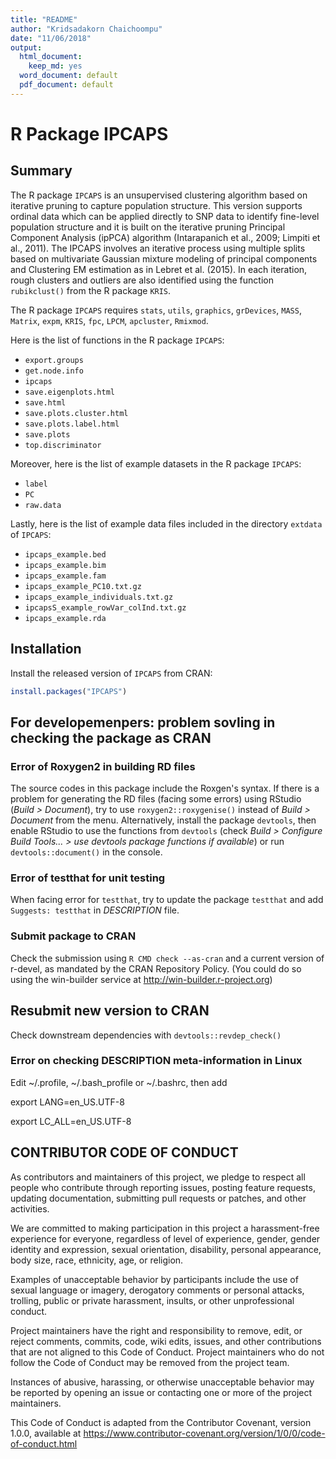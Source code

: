 ```yaml
---
title: "README"
author: "Kridsadakorn Chaichoompu"
date: "11/06/2018"
output:
  html_document:
    keep_md: yes
  word_document: default
  pdf_document: default
---
```




# R Package IPCAPS

## Summary

The R package ```IPCAPS``` is an unsupervised clustering algorithm based on 
iterative pruning to capture population structure. This version supports ordinal 
data which can be applied directly to SNP data to identify fine-level population 
structure and it is built on the iterative pruning Principal Component Analysis 
(ipPCA) algorithm (Intarapanich et al., 2009; Limpiti et al., 2011). The IPCAPS 
involves an iterative process using multiple splits based on multivariate 
Gaussian mixture modeling of principal components and Clustering EM estimation 
as in Lebret et al. (2015). In each iteration, rough clusters and outliers are 
also identified using the function ```rubikclust()``` from the R package ```KRIS```.

The R package ```IPCAPS``` requires ```stats```, ```utils```, ```graphics```, 
```grDevices```, ```MASS```, ```Matrix```, ```expm```, ```KRIS```, ```fpc```, 
```LPCM```, ```apcluster```, ```Rmixmod```.

Here is the list of functions in the R package ```IPCAPS```:

* ```export.groups```
* ```get.node.info```
* ```ipcaps```
* ```save.eigenplots.html```
* ```save.html```
* ```save.plots.cluster.html```
* ```save.plots.label.html```
* ```save.plots```
* ```top.discriminator```

Moreover, here is the list of example datasets in the R package ```IPCAPS```:

* ```label```
* ```PC```
* ```raw.data```

Lastly, here is the list of example data files included in the directory ```extdata``` of ```IPCAPS```:

* ```ipcaps_example.bed```
* ```ipcaps_example.bim```
* ```ipcaps_example.fam```
* ```ipcaps_example_PC10.txt.gz```
* ```ipcaps_example_individuals.txt.gz```
* ```ipcapsS_example_rowVar_colInd.txt.gz```
* ```ipcaps_example.rda```

## Installation

Install the released version of ```IPCAPS``` from CRAN:


```r
install.packages("IPCAPS")
```

## For developemenpers: problem sovling in checking the package as CRAN

### Error of Roxygen2 in building RD files

The source codes in this package include the Roxgen's syntax. If there is a 
problem for generating the RD files (facing some errors) using RStudio (_Build > 
Document_), try to use ```roxygen2::roxygenise()``` instead of _Build > Document_ 
from the menu. Alternatively, install the package ```devtools```, then enable 
RStudio to use the functions from ```devtools``` (check _Build > Configure Build 
Tools... > use devtools package functions if available_) or run 
```devtools::document()``` in the console.

### Error of testthat for unit testing

When facing error for ```testthat```, try to update the package ```testthat``` and add 
```Suggests: testthat``` in _DESCRIPTION_ file.

### Submit package to CRAN

Check the submission using ```R CMD check --as-cran``` and a current version of 
r-devel, as mandated by the CRAN Repository Policy. (You could do so using the 
win-builder service at http://win-builder.r-project.org)

## Resubmit new version to CRAN

Check downstream dependencies with ```devtools::revdep_check()```

### Error on checking DESCRIPTION meta-information in Linux

Edit ~/.profile, ~/.bash_profile or ~/.bashrc, then add

export LANG=en_US.UTF-8

export LC_ALL=en_US.UTF-8

## CONTRIBUTOR CODE OF CONDUCT

As contributors and maintainers of this project, we pledge to respect all people 
who contribute through reporting issues, posting feature requests, updating 
documentation, submitting pull requests or patches, and other activities.

We are committed to making participation in this project a harassment-free 
experience for everyone, regardless of level of experience, gender, gender 
identity and expression, sexual orientation, disability, personal appearance, 
body size, race, ethnicity, age, or religion.

Examples of unacceptable behavior by participants include the use of sexual 
language or imagery, derogatory comments or personal attacks, trolling, public 
or private harassment, insults, or other unprofessional conduct.

Project maintainers have the right and responsibility to remove, edit, or reject 
comments, commits, code, wiki edits, issues, and other contributions that are 
not aligned to this Code of Conduct. Project maintainers who do not follow the 
Code of Conduct may be removed from the project team.

Instances of abusive, harassing, or otherwise unacceptable behavior may be 
reported by opening an issue or contacting one or more of the project 
maintainers.

This Code of Conduct is adapted from the Contributor Covenant, version 1.0.0, 
available at https://www.contributor-covenant.org/version/1/0/0/code-of-conduct.html

